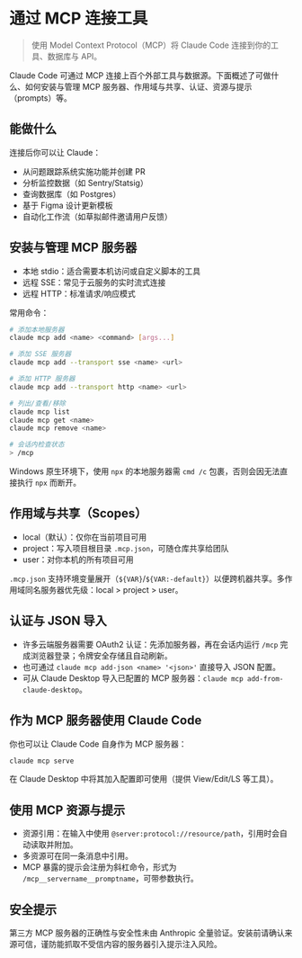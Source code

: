 # 通过 MCP 连接工具

> 使用 Model Context Protocol（MCP）将 Claude Code 连接到你的工具、数据库与 API。

Claude Code 可通过 MCP 连接上百个外部工具与数据源。下面概述了可做什么、如何安装与管理 MCP 服务器、作用域与共享、认证、资源与提示（prompts）等。

## 能做什么

连接后你可以让 Claude：
- 从问题跟踪系统实施功能并创建 PR
- 分析监控数据（如 Sentry/Statsig）
- 查询数据库（如 Postgres）
- 基于 Figma 设计更新模板
- 自动化工作流（如草拟邮件邀请用户反馈）

## 安装与管理 MCP 服务器

- 本地 stdio：适合需要本机访问或自定义脚本的工具
- 远程 SSE：常见于云服务的实时流式连接
- 远程 HTTP：标准请求/响应模式

常用命令：
```bash
# 添加本地服务器
claude mcp add <name> <command> [args...]

# 添加 SSE 服务器
claude mcp add --transport sse <name> <url>

# 添加 HTTP 服务器
claude mcp add --transport http <name> <url>

# 列出/查看/移除
claude mcp list
claude mcp get <name>
claude mcp remove <name>

# 会话内检查状态
> /mcp
```

Windows 原生环境下，使用 `npx` 的本地服务器需 `cmd /c` 包裹，否则会因无法直接执行 `npx` 而断开。

## 作用域与共享（Scopes）

- local（默认）：仅你在当前项目可用
- project：写入项目根目录 `.mcp.json`，可随仓库共享给团队
- user：对你本机的所有项目可用

`.mcp.json` 支持环境变量展开（`${VAR}`/`${VAR:-default}`）以便跨机器共享。多作用域同名服务器优先级：local > project > user。

## 认证与 JSON 导入

- 许多云端服务器需要 OAuth2 认证：先添加服务器，再在会话内运行 `/mcp` 完成浏览器登录；令牌安全存储且自动刷新。
- 也可通过 `claude mcp add-json <name> '<json>'` 直接导入 JSON 配置。
- 可从 Claude Desktop 导入已配置的 MCP 服务器：`claude mcp add-from-claude-desktop`。

## 作为 MCP 服务器使用 Claude Code

你也可以让 Claude Code 自身作为 MCP 服务器：
```bash
claude mcp serve
```
在 Claude Desktop 中将其加入配置即可使用（提供 View/Edit/LS 等工具）。

## 使用 MCP 资源与提示

- 资源引用：在输入中使用 `@server:protocol://resource/path`，引用时会自动读取并附加。
- 多资源可在同一条消息中引用。
- MCP 暴露的提示会注册为斜杠命令，形式为 `/mcp__servername__promptname`，可带参数执行。

## 安全提示

第三方 MCP 服务器的正确性与安全性未由 Anthropic 全量验证。安装前请确认来源可信，谨防能抓取不受信内容的服务器引入提示注入风险。


